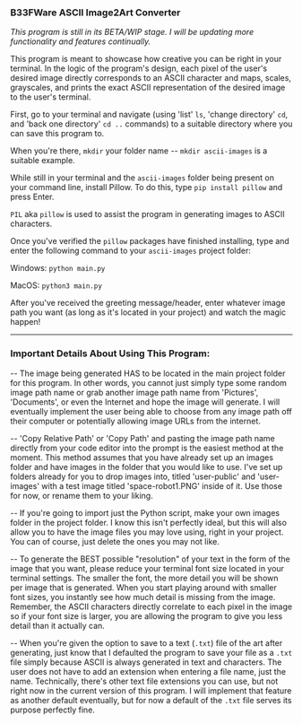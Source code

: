 ### B33FWare ASCII Image2Art Converter

*This program is still in its BETA/WIP stage. I will be updating more functionality and features continually.*

This program is meant to showcase how creative you can be right in your terminal. In the logic of the program's design, each pixel of the user's desired image directly corresponds to an ASCII character and maps, scales, grayscales, and prints the exact ASCII representation of the desired image to the user's terminal.

First, go to your terminal and navigate (using 'list' ```ls```, 'change directory' ```cd```, and 'back one directory' ```cd ..``` commands) to a suitable directory where you can save this program to.

When you're there, ```mkdir``` your folder name -- ```mkdir ascii-images``` is a suitable example.

While still in your terminal and the ```ascii-images``` folder being present on your command line, install Pillow. To do this, type ```pip install pillow``` and press Enter.

```PIL``` aka ```pillow``` is used to assist the program in generating images to ASCII characters.

Once you've verified the ```pillow``` packages have finished installing, type and enter the following command to your ```ascii-images``` project folder:
  
  Windows: ```python main.py```
  
  MacOS: ```python3 main.py```

After you've received the greeting message/header, enter whatever image path you want (as long as it's located in your project) and watch the magic happen!

---------------------------------------------------------------------------------------------------------------------------------------------------------------
### Important Details About Using This Program:

-- The image being generated HAS to be located in the main project folder for this program. In other words, you cannot just simply type some random image path name or grab another image path name from 'Pictures', 'Documents', or even the Internet and hope the image will generate. I will eventually implement the user being able to choose from any image path off their computer or potentially allowing image URLs from the internet.

-- 'Copy Relative Path' or 'Copy Path' and pasting the image path name directly from your code editor into the prompt is the easiest method at the moment. This method assumes that you have already set up an images folder and have images in the folder that you would like to use. I've set up folders already for you to drop images into, titled 'user-public' and 'user-images' with a test image titled 'space-robot1.PNG' inside of it. Use those for now, or rename them to your liking.

-- If you're going to import just the Python script, make your own images folder in the project folder. I know this isn't perfectly ideal, but this will also allow you to have the image files you may love using, right in your project. You can of course, just delete the ones you may not like.

-- To generate the BEST possible "resolution" of your text in the form of the image that you want, please reduce your terminal font size located in your terminal settings. The smaller the font, the more detail you will be shown per image that is generated. When you start playing around with smaller font sizes, you instantly see how much detail is missing from the image. Remember, the ASCII characters directly correlate to each pixel in the image so if your font size is larger, you are allowing the program to give you less detail than it actually can.

-- When you're given the option to save to a text (```.txt```) file of the art after generating, just know that I defaulted the program to save your file as a ```.txt``` file simply because ASCII is always generated in text and characters. The user does not have to add an extension when entering a file name, just the name. Technically, there's other text file extensions you can use, but not right now in the current version of this program. I will implement that feature as another default eventually, but for now a default of the ```.txt``` file serves its purpose perfectly fine.
